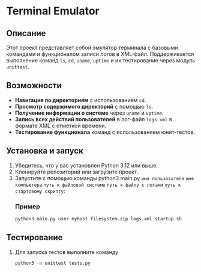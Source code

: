 # Terminal Emulator

## Описание
Этот проект представляет собой эмулятор терминала с базовыми командами и функционалом записи логов в XML-файл. Поддерживается выполнение команд `ls`, `cd`, `uname`, `uptime` и их тестирование через модуль `unittest`.

## Возможности
- **Навигация по директориям** с использованием `cd`.
- **Просмотр содержимого директорий** с помощью `ls`.
- **Получение информации о системе** через `uname` и `uptime`.
- **Запись всех действий пользователей** в лог-файл `logs.xml` в формате XML с отметкой времени.
- **Тестирование функционала** команд с использованием юнит-тестов.

## Установка и запуск
1. Убедитесь, что у вас установлен Python 3.12 или выше.
2. Клонируйте репозиторий или загрузите проект.
3. Запустите с помощью команды python3 main.py `имя пользователя` `имя компьютера` `путь к файловой системе` `путь к файлу с логами` `путь к стартовому скрипту`:
    ### Пример
   ```zsh
   python3 main.py user myhost filesystem.zip logs.xml startup.sh

## Тестирование
1. Для запуска тестов выполните команду
   ```zsh
   python3 -m unittest tests.py
##